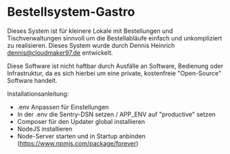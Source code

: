# Bestellsystem-Gastro

Dieses System ist für kleinere Lokale mit Bestellungen und Tischverwaltungen sinnvoll um 
die Bestellabläufe einfach und unkompliziert zu realisieren. Dieses System wurde durch
Dennis Heinrich <dennis@cloudmaker97.de> entwickelt.

Diese Software ist nicht haftbar durch Ausfälle an Software, Bedienung oder Infrastruktur,
da es sich hierbei um eine private, kostenfreie "Open-Source" Software handelt.

Installationsanleitung:
- .env Anpassen für Einstellungen
- In der .env die Sentry-DSN setzen / APP_ENV auf "productive" setzen
- Composer für den Updater global installieren
- NodeJS installieren
- Node-Server starten und in Startup anbinden (https://www.npmjs.com/package/forever)
